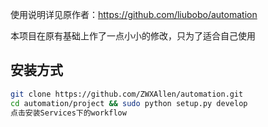 使用说明详见原作者：https://github.com/liubobo/automation

本项目在原有基础上作了一点小小的修改，只为了适合自己使用

## 安装方式
``` bash
git clone https://github.com/ZWXAllen/automation.git
cd automation/project && sudo python setup.py develop
点击安装Services下的workflow
```






